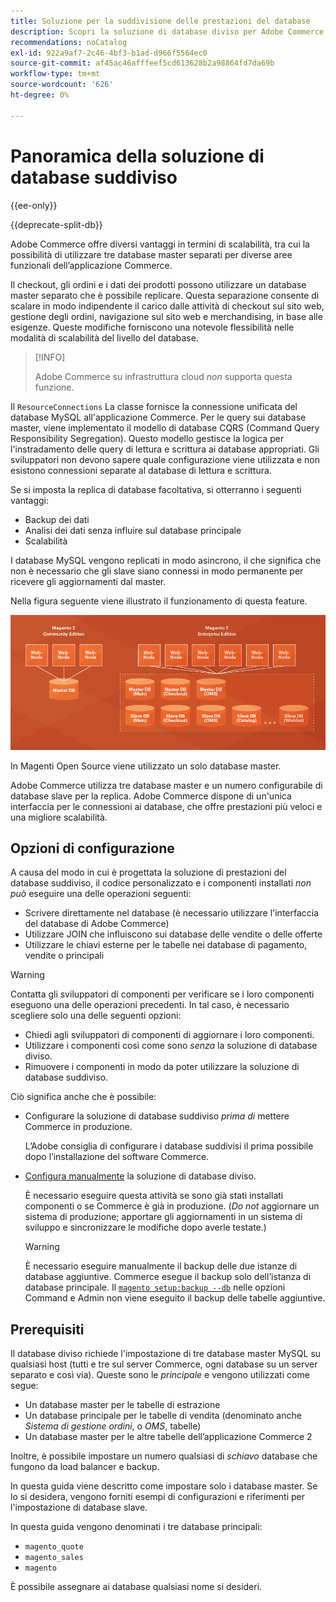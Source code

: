 ```yaml
---
title: Soluzione per la suddivisione delle prestazioni del database
description: Scopri la soluzione di database diviso per Adobe Commerce e Magenti Open Source.
recommendations: noCatalog
exl-id: 922a9af7-2c46-4bf3-b1ad-d966f5564ec0
source-git-commit: af45ac46afffeef5cd613628b2a98864fd7da69b
workflow-type: tm+mt
source-wordcount: '626'
ht-degree: 0%

---
```


# Panoramica della soluzione di database suddiviso

{{ee-only}}

{{deprecate-split-db}}

Adobe Commerce offre diversi vantaggi in termini di scalabilità, tra cui la possibilità di utilizzare tre database master separati per diverse aree funzionali dell’applicazione Commerce.

Il checkout, gli ordini e i dati dei prodotti possono utilizzare un database master separato che è possibile replicare. Questa separazione consente di scalare in modo indipendente il carico dalle attività di checkout sul sito web, gestione degli ordini, navigazione sul sito web e merchandising, in base alle esigenze. Queste modifiche forniscono una notevole flessibilità nelle modalità di scalabilità del livello del database.

>[!INFO]
>
>Adobe Commerce su infrastruttura cloud _non_ supporta questa funzione.

Il `ResourceConnections` La classe fornisce la connessione unificata del database MySQL all&#39;applicazione Commerce. Per le query sui database master, viene implementato il modello di database CQRS (Command Query Responsibility Segregation). Questo modello gestisce la logica per l&#39;instradamento delle query di lettura e scrittura ai database appropriati. Gli sviluppatori non devono sapere quale configurazione viene utilizzata e non esistono connessioni separate al database di lettura e scrittura.

Se si imposta la replica di database facoltativa, si otterranno i seguenti vantaggi:

- Backup dei dati
- Analisi dei dati senza influire sul database principale
- Scalabilità

I database MySQL vengono replicati in modo asincrono, il che significa che non è necessario che gli slave siano connessi in modo permanente per ricevere gli aggiornamenti dal master.

Nella figura seguente viene illustrato il funzionamento di questa feature.

![Adobe Commerce utilizza database diversi per memorizzare le tabelle](../../assets/configuration/split-db-diagram-ee.png)

In Magenti Open Source viene utilizzato un solo database master.

Adobe Commerce utilizza tre database master e un numero configurabile di database slave per la replica. Adobe Commerce dispone di un&#39;unica interfaccia per le connessioni ai database, che offre prestazioni più veloci e una migliore scalabilità.

## Opzioni di configurazione

A causa del modo in cui è progettata la soluzione di prestazioni del database suddiviso, il codice personalizzato e i componenti installati _non può_ eseguire una delle operazioni seguenti:

- Scrivere direttamente nel database (è necessario utilizzare l&#39;interfaccia del database di Adobe Commerce)
- Utilizzare JOIN che influiscono sui database delle vendite o delle offerte
- Utilizzare le chiavi esterne per le tabelle nei database di pagamento, vendite o principali

>[!WARNING]
>
>Contatta gli sviluppatori di componenti per verificare se i loro componenti eseguono una delle operazioni precedenti. In tal caso, è necessario scegliere solo una delle seguenti opzioni:
>
>- Chiedi agli sviluppatori di componenti di aggiornare i loro componenti.
>- Utilizzare i componenti così come sono _senza_ la soluzione di database diviso.
>- Rimuovere i componenti in modo da poter utilizzare la soluzione di database suddiviso.


Ciò significa anche che è possibile:

- Configurare la soluzione di database suddiviso _prima di_ mettere Commerce in produzione.

   L’Adobe consiglia di configurare i database suddivisi il prima possibile dopo l’installazione del software Commerce.

- [Configura manualmente](multi-master-manual.md) la soluzione di database diviso.

   È necessario eseguire questa attività se sono già stati installati componenti o se Commerce è già in produzione. (_Do not_ aggiornare un sistema di produzione; apportare gli aggiornamenti in un sistema di sviluppo e sincronizzare le modifiche dopo averle testate.)

   >[!WARNING]
   >
   >È necessario eseguire manualmente il backup delle due istanze di database aggiuntive. Commerce esegue il backup solo dell’istanza di database principale. Il [`magento setup:backup --db`](../../installation/tutorials/backup.md) nelle opzioni Command e Admin non viene eseguito il backup delle tabelle aggiuntive.

## Prerequisiti

Il database diviso richiede l&#39;impostazione di tre database master MySQL su qualsiasi host (tutti e tre sul server Commerce, ogni database su un server separato e così via). Queste sono le _principale_ e vengono utilizzati come segue:

- Un database master per le tabelle di estrazione
- Un database principale per le tabelle di vendita (denominato anche _Sistema di gestione ordini_, o _OMS_, tabelle)
- Un database master per le altre tabelle dell’applicazione Commerce 2

Inoltre, è possibile impostare un numero qualsiasi di _schiavo_ database che fungono da load balancer e backup.

In questa guida viene descritto come impostare solo i database master. Se lo si desidera, vengono forniti esempi di configurazioni e riferimenti per l&#39;impostazione di database slave.

In questa guida vengono denominati i tre database principali:

- `magento_quote`
- `magento_sales`
- `magento`

È possibile assegnare ai database qualsiasi nome si desideri.
